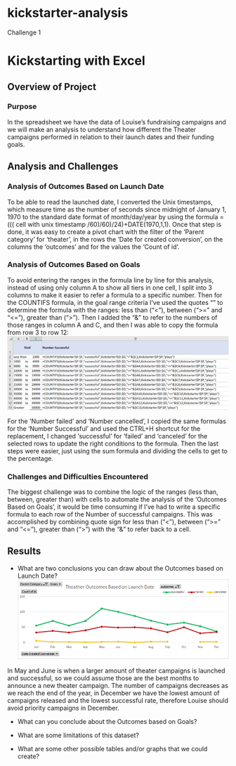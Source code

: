 # kickstarter-analysis
Challenge 1
# Kickstarting with Excel

## Overview of Project

### Purpose
In the spreadsheet we have the data of Louise’s fundraising campaigns and we will make an analysis to understand how different the Theater campaigns performed in relation to their launch dates and their funding goals.
## Analysis and Challenges

### Analysis of Outcomes Based on Launch Date
To be able to read the launched date, I converted the Unix timestamps, which measure time as the number of seconds since midnight of January 1, 1970 to the standard date format of month/day/year by using the formula =((( cell with unix timestamp /60)/60)/24)+DATE(1970,1,1). Once that step is done, it was easy to create a pivot chart with the filter of the ‘Parent category’ for ‘theater’, in the rows the ‘Date for created conversion’, on the columns the ‘outcomes’ and for the values the ‘Count of id’.
### Analysis of Outcomes Based on Goals
To avoid entering the ranges in the formula line by line for this analysis, instead of using only column A to show all tiers in one cell, I split into 3 columns to make it easier to refer a formula to a specific number. 
Then for the COUNTIFS formula, in the goal range criteria I’ve used the quotes “” to determine the formula with the ranges: less than (“<”), between (“>=” and “<=”), greater than (“>”). Then I added the “&” to refer to the numbers of those ranges in column A and C, and then I was able to copy the formula from row 3 to row 12:
![ScreenShot](https://github.com/liviamiyabara/kickstarter-analysis/blob/main/Screenshots/Screenshot_analysis.png)

For the 'Number failed’ and ‘Number cancelled’, I copied the same formulas for the ‘Number Successful’ and used the CTRL+H shortcut for the replacement, I changed ‘successful’ for ‘failed’ and ‘canceled’ for the selected rows to  update the right conditions to the formula. 
Then the last steps were easier, just using the sum formula and dividing the cells to get to the percentage.

### Challenges and Difficulties Encountered
The biggest challenge was to combine the logic of the ranges (less than, between, greater than) with cells to automate the analysis of the ‘Outcomes Based on Goals’, it would be time consuming if I’ve had to write a specific formula to each row of the Number of successful campaigns. This was accomplished by combining quote sign for less than (“<”), between (“>=” and “<=”), greater than (“>”) with the “&” to refer back to a cell. 
## Results

- What are two conclusions you can draw about the Outcomes based on Launch Date?
![ScreenShot](https://github.com/liviamiyabara/kickstarter-analysis/blob/main/Resources/Theater_Outcomes_vs_Launch.png)

In May and June is when a larger amount of theater campaigns is launched and successful, so we could assume those are the best months to announce a new theater campaign. The number of campaigns decreases as we reach the end of the year, in December we have the lowest amount of campaigns released and the lowest successful rate, therefore Louise should avoid priority campaigns in December. 

- What can you conclude about the Outcomes based on Goals?

- What are some limitations of this dataset?

- What are some other possible tables and/or graphs that we could create?
